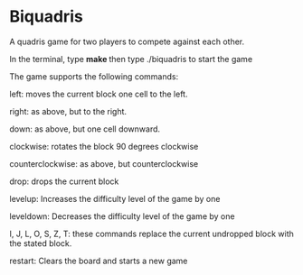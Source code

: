 # Biquadris
A quadris game for two players to compete against each other.

In the terminal, type <b> make </b> then type ./biquadris to start the game

The game supports the following commands:

left: moves the current block one cell to the left. 

right: as above, but to the right.

down: as above, but one cell downward.

clockwise: rotates the block 90 degrees clockwise

counterclockwise: as above, but counterclockwise

drop: drops the current block

levelup: Increases the difficulty level of the game by one

leveldown: Decreases the difficulty level of the game by one

I, J, L, O, S, Z, T: these commands replace the current undropped block with the stated block. 

restart: Clears the board and starts a new game
